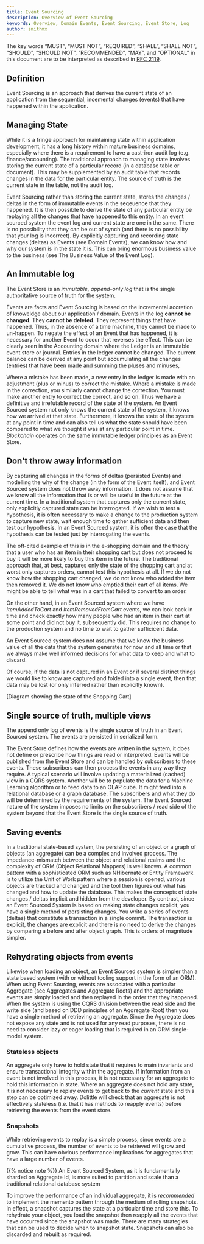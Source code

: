 ```yaml
---
title: Event Sourcing
description: Overview of Event Sourcing
keywords: Overview, Domain Events, Event Sourcing, Event Store, Log
author: smithmx
---
```

The key words “MUST”, “MUST NOT”, “REQUIRED”, “SHALL”, “SHALL NOT”, “SHOULD”, “SHOULD NOT”,
“RECOMMENDED”, “MAY”, and “OPTIONAL” in this document are to be interpreted as described in
[RFC 2119](https://tools.ietf.org/html/rfc2119).

## Definition

Event Sourcing is an approach that derives the current state of an application from the sequential, incemental changes (events) that have
happened within the application. 

## Managing State

While it is a fringe approach for maintaining state within application development, it has a long history within mature business domains, especially where there is a requirement to have a cast-iron audit log (e.g. finance/accounting).  The traditional approach to managing state involves storing the current state of a particular record (in a database table or document).  This may be supplemented by an audit table that records changes in the data for the particular entity.  The source of truth is the current state in the table, not the audit log. 

Event Sourcing rather than storing the current state, stores the changes / deltas in the form of immutable events in the seqeuence that they happened.  It is then possible to derive the state of any particular entity be replaying all the changes that have happened to this entity.  In an event sourced system the event log and current state are one in the same.  There is no possibility that they can be out of synch (and there is no possibility that your log is incorrect).  By explicitly capturing and recording state changes (deltas) as Events (see Domain Events), we can know how and why our system is in the state it is.  This can bring enormous business value to the business (see The Business Value of the Event Log).

## An immutable log

The Event Store is an *immutable, append-only log* that is the single authoritative source of truth for the system.  

Events are facts and Event Sourcing is based on the incremental accretion of knoweldge about our application / domain.  Events in the log **cannot be changed**.  They **cannot be deleted**.  They represent things that have happened. Thus, in the absence of a time machine, they cannot be made to un-happen.  To negate the effect of an Event that has happened, it is necessary for another Event to occur that reverses the effect.  This can be clearly seen in the Accounting domain where the Ledger is an immutable event store or journal.  Entries in the ledger cannot be changed.  The current balance can be derived at any point but accumulating all the changes (entries) that have been made and summing the pluses and minuses,

Where a mistake has been made, a new entry in the ledger is made with an adjustment (plus or minus) to correct the mistake.  Where a mistake is made in the correction, you similarly cannot change the correction.  You must make another entry to correct the correct, and so on.  Thus we have a definitive and irrefutable record of the state of the system.  An Event Sourced system not only knows the current state of the system, it knows how we arrived at that state.  Furthermore, it knows the state of the system at any point in time and can also tell us what the state should have been compared to what we thought it was at any particular point in time.  *Blockchain* operates on the same immutable ledger principles as an Event Store.

## Don't throw away information

By capturing all changes in the forms of deltas (persisted Events) and modelling the why of the change (in the form of the Event itself), and Event Sourced system does not throw away information.  It does not assume that we know all the information that is or will be useful in the future at the current time.  In a traditional system that captures only the current state, only explicitly captured state can be interrogated.  If we wish to test a hypothesis, it is often necessary to make a change to the production system to capture new state, wait enough time to gather sufficient data and then test our hypothesis.  In an Event Sourced system, it is often the case that the hypothesis can be tested just by interrogating the events.

The oft-cited example of this is in the e-shopping domain and the theory that a user who has an item in their shopping cart but does not proceed to buy it will be more likely to buy this item in the future.  The traditional approach that, at best, captures only the state of the shopping cart and at worst only captures orders, cannot test this hypothesis at all.  If we do not know how the shopping cart changed, we do not know who added the item then removed it.  We do not know who emptied their cart of all items.  We might be able to tell what was in a cart that failed to convert to an order.

On the other hand, in an Event Sourced system where we have *ItemAddedToCart* and *ItemRemovedFromCart* events, we can look back in time and check exactly how many people who had an item in their cart at some point and did not buy it, subsequently did.  This requires no change to the production system and no time to wait to gather sufficicent data.

An Event Sourced system does not assume that we know the business value of all the data that the system generates for now and all time or that we always make well informed decisions for what data to keep and what to discard.

Of course, if the data is not captured in an Event or if several distinct things we would like to know are captured and folded into a single event, then that data may be lost (or only inferred rather than explicitly known).

[Diagram showing the state of the Shopping Cart]

## Single source of truth, multiple views

The append only log of events is the single source of truth in an Event Sourced system. The events are persisted in serialized form.

The Event Store defines how the events are written in the system, it does not define or prescribe how things are read or interpreted.  Events will be published from the Event Store and can be handled by subscribers to these events.  These subscribers can then process the events in any way they require.  A typical scenario will involve updating a materialized (cached) view in a CQRS system.  Another will be to populate the data for a Machine Learning algorithm or to feed data to an OLAP cube.  It might feed into a relational database or a graph database.  The subscribers and what they do will be determined by the requirements of the system.  The Event Sourced nature of the system imposes no limits on the subscribers / read side of the system beyond that the Event Store is the single source of truth.

## Saving events

In a traditional state-based system, the persisting of an object or a graph of objects (an aggregate) can be a complex and involved process.  The impedance-mismatch between the object and relational realms and the complexity of ORM (Object Relational Mappers) is well known.  A common pattern with a sophisticated ORM such as NHibernate or Entity Framework is to utilize the Unit of Work pattern where a session is opened, various objects are tracked and changed and the tool then figures out what has changed and how to update the database.  This makes the concepts of state changes / deltas implicit and hidden from the developer.  By contrast, since an Event Sourced System is based on making state changes explicit, you have a single method of persisting changes.  You write a series of events (deltas) that constitute a transaction in a single commit.  The transaction is explicit, the changes are explicit and there is no need to derive the changes by comparing a before and after object graph.  This is orders of magnitude simpler.

## Rehydrating objects from events

Likewise when loading an object, an Event Sourced system is simpler than a state based system (with or without tooling support in the form of an ORM).  When using Event Sourcing, events are associated with a particular Aggregate (see Aggregates and Aggregate Roots) and the appropriate events are simply loaded and then replayed in the order that they happened.  When the system is using the CQRS division between the read side and the write side (and based on DDD principles of an Aggregate Root) then you have a single method of retrieving an aggregate.  Since the Aggregate does not expose any state and is not used for any read purposes, there is no need to consider lazy or eager loading that is required in an ORM single-model system.

### Stateless objects

An aggregate only have to hold state that it requires to main invariants and ensure transactional integrity within the aggregate.  If information from an event is not involved in this process, it is not necessary for an aggregate to hold this information in state.  Where an aggregate does not hold any state, it is not necessary to replay events to get back to the *current* state and this step can be optimized away.  Dolittle will check that an aggregate is not effectively stateless (i.e. that it has methods to reapply events) before retrieving the events from the event store.

### Snapshots

While retrieving events to replay is a simple process, since events are a cumulative process, the number of events to be retrieved will grow and grow.  This can have obvious performance implications for aggregates that have a large number of events.

{{% notice note %}} An Event Sourced System, as it is fundamentally sharded on Aggregate Id, is more suited to partition and scale than a traditional relational database system

To improve the performance of an individual aggregate, it is *recommended* to implement the memento pattern through the medium of rolling snapshots.  In effect, a snapshot captures the state at a particular time and store this.  To rehydrate your object, you load the snapshot then reapply all the events that have occurred since the snapshot was made.  There are many strategies that can be used to decide when to snapshot state. Snapshots can also be discarded and rebuilt as required.




